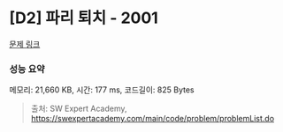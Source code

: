 # [D2] 파리 퇴치 - 2001 

[문제 링크](https://swexpertacademy.com/main/code/problem/problemDetail.do?contestProbId=AV5PzOCKAigDFAUq) 

### 성능 요약

메모리: 21,660 KB, 시간: 177 ms, 코드길이: 825 Bytes



> 출처: SW Expert Academy, https://swexpertacademy.com/main/code/problem/problemList.do